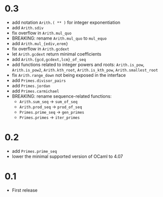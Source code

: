 # 0.3

- add notation `Arith.( ** )` for integer exponentiation
- add `Arith.sdiv`
- fix overflow in `Arith.mul_quo`
- BREAKING: rename `Arith.mul_quo` to `mul_equo`
- add `Arith.mul_{ediv,erem}`
- fix overflow in `Arith.gcdext`
- let `Arith.gcdext` return minimal coefficients
- add `Arith.{gcd,gcdext,lcm}_of_seq`
- add functions related to integer powers and roots: `Arith.is_pow`,
  `Arith.is_pow2`, `Arith.kth_root`, `Arith.is_kth_pow`, `Arith.smallest_root`
- fix `Arith.range_down` not being exposed in the interface
- add `Primes.divisor_pairs`
- add `Primes.jordan`
- add `Primes.carmichael`
- BREAKING: rename sequence-related functions:
  + `Arith.sum_seq` -> `sum_of_seq`
  + `Arith.prod_seq` -> `prod_of_seq`
  + `Primes.prime_seq` -> `gen_primes`
  + `Primes.primes` -> `iter_primes`

# 0.2

- add `Primes.prime_seq`
- lower the minimal supported version of OCaml to 4.07

# 0.1

- First release

